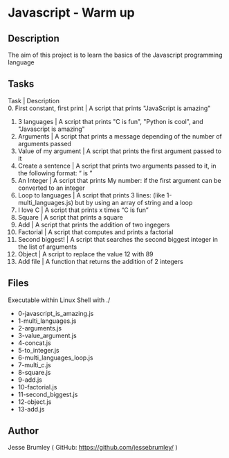 # Javascript - Warm up

## Description
The aim of this project is to learn the basics of the Javascript programming language

## Tasks  
Task                            | Description  
0. First constant, first print  | A script that prints "JavaScript is amazing"
1. 3 languages                  | A script that prints "C is fun", "Python is cool", and "Javascript is amazing"
2. Arguments                    | A script that prints a message depending of the number of arguments passed
3. Value of my argument         | A script that prints the first argument passed to it
4. Create a sentence            | A script that prints two arguments passed to it, in the following format: “ is ”
5. An Integer                   | A script that prints My number: <first argument converted in integer> if the first argument can be converted to an integer
6. Loop to languages            | A script that prints 3 lines: (like 1-multi_languages.js) but by using an array of string and a loop
7. I love C                     | A script that prints x times “C is fun”
8. Square                       | A script that prints a square
9. Add                          | A script that prints the addition of two ingegers
10. Factorial                   | A script that computes and prints a factorial
11. Second biggest!             | A script that searches the second biggest integer in the list of arguments
12. Object                      | A script to replace the value 12 with 89
13. Add file                    | A function that returns the addition of 2 integers

## Files
Executable within Linux Shell with ./<filename>
* 0-javascript_is_amazing.js
* 1-multi_languages.js
* 2-arguments.js
* 3-value_argument.js
* 4-concat.js
* 5-to_integer.js
* 6-multi_languages_loop.js
* 7-multi_c.js
* 8-square.js
* 9-add.js
* 10-factorial.js
* 11-second_biggest.js
* 12-object.js
* 13-add.js

## Author
Jesse Brumley ( GitHub: https://github.com/jessebrumley/ )
